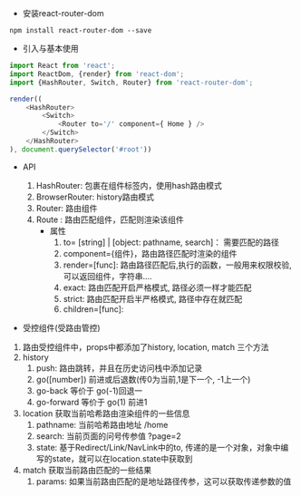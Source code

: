 - 安装react-router-dom
```
npm install react-router-dom --save
```
- 引入与基本使用
```javascript
import React from 'react';
import ReactDom, {render} from 'react-dom';
import {HashRouter, Switch, Router} from 'react-router-dom';

render((
    <HashRouter>
        <Switch>
            <Router to='/' component={ Home } />
        </Switch>
    </HashRouter>
), document.querySelector('#root'))
```
- API
    1. HashRouter: <HashRouter></HashRouter> 包裹在组件标签内，使用hash路由模式
    2. BrowserRouter: history路由模式
    3. Router: 路由组件
    4. Route : 路由匹配组件，匹配则渲染该组件
        + 属性
            1. to= [string] | [object: pathname, search]： 需要匹配的路径
            2. component={组件}，路由路径匹配时渲染的组件
            3. render=[func]: 路由路径匹配后,执行的函数，一般用来权限校验,可以返回组件，字符串....
            4. exact: 路由匹配开启严格模式, 路径必须一样才能匹配
            5. strict: 路由匹配开启半严格模式, 路径中存在就匹配
            6. children=[func]: 

- 受控组件(受路由管控)
1. 路由受控组件中，props中都添加了history, location, match 三个方法
2. history
    1. push: 路由跳转，并且在历史访问栈中添加记录
    2. go([number])  前进或后退数(传0为当前,1是下一个, -1上一个)
    3. go-back  等价于 go(-1)回退一
    4. go-forward 等价于 go(1) 前进1
3. location  获取当前哈希路由渲染组件的一些信息
    1. pathname: 当前哈希路由地址  /home
    2. search: 当前页面的问号传参值  ?page=2
    3. state: 基于Redirect/Link/NavLink中的to, 传递的是一个对象，对象中编写的state，就可以在location.state中获取到
4. match  获取当前路由匹配的一些结果
    1. params: 如果当前路由匹配的是地址路径传参，这可以获取传递参数的值
